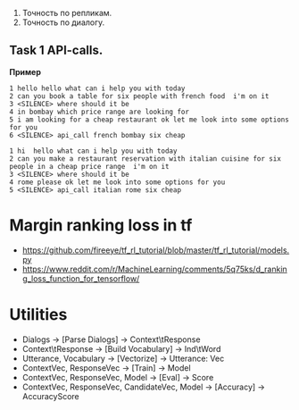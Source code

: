 1. Точность по репликам.
2. Точность по диалогу.

## Task 1 API-calls.


**Пример**
```
1 hello hello what can i help you with today
2 can you book a table for six people with french food  i'm on it
3 <SILENCE> where should it be
4 in bombay which price range are looking for
5 i am looking for a cheap restaurant ok let me look into some options for you
6 <SILENCE> api_call french bombay six cheap

1 hi  hello what can i help you with today
2 can you make a restaurant reservation with italian cuisine for six people in a cheap price range  i'm on it
3 <SILENCE> where should it be
4 rome please ok let me look into some options for you
5 <SILENCE> api_call italian rome six cheap
```


# Margin ranking loss in tf

- https://github.com/fireeye/tf_rl_tutorial/blob/master/tf_rl_tutorial/models.py
- https://www.reddit.com/r/MachineLearning/comments/5q75ks/d_ranking_loss_function_for_tensorflow/


# Utilities

- Dialogs -> [Parse Dialogs] -> Context\tResponse
- Context\tResponse -> [Build Vocabulary] -> Ind\tWord
- Utterance, Vocabulary -> [Vectorize] -> Utterance: Vec
- ContextVec, ResponseVec -> [Train] -> Model
- ContextVec, ResponseVec, Model -> [Eval] -> Score
- ContextVec, ResponseVec, CandidateVec, Model -> [Accuracy] -> AccuracyScore


